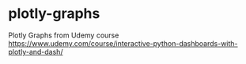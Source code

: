 # plotly-graphs
Plotly Graphs from Udemy course
https://www.udemy.com/course/interactive-python-dashboards-with-plotly-and-dash/
